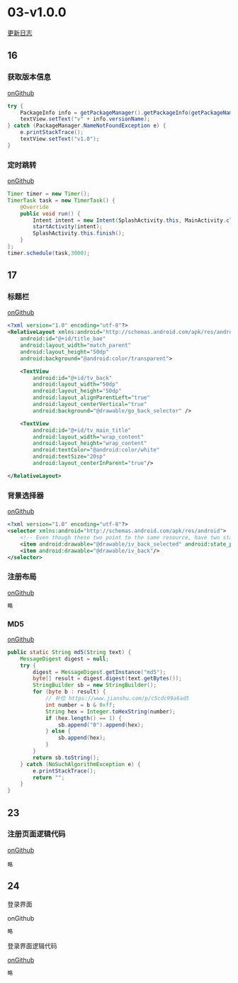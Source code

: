 # 03-v1.0.0

[更新日志](https://github.com/moreant/gdmec-bxg/blob/master/CHANGELOG.md#100-2020-05-28)



## 16

### 获取版本信息

[onGithub](https://github.com/moreant/gdmec-bxg/blob/2cf554b95e8860cc4abaced188caf94cf3267234/app/src/main/java/top/yeek/gdmec_boxuegu/activity/SplashActivity.java#L34-L40)

```java
try {
    PackageInfo info = getPackageManager().getPackageInfo(getPackageName(), 0);
    textView.setText("v" + info.versionName);
} catch (PackageManager.NameNotFoundException e) {
    e.printStackTrace();
    textView.setText("v1.0");
}
```



### 定时跳转

[onGithub](https://github.com/moreant/gdmec-bxg/blob/2cf554b95e8860cc4abaced188caf94cf3267234/app/src/main/java/top/yeek/gdmec_boxuegu/activity/SplashActivity.java#L41-L49)

```java
Timer timer = new Timer();
TimerTask task = new TimerTask() {
    @Override
    public void run() {
        Intent intent = new Intent(SplashActivity.this, MainActivity.class);
        startActivity(intent);
        SplashActivity.this.finish();
    }
};
timer.schedule(task,3000);
```



## 17

### 标题栏

[onGithub](https://github.com/moreant/gdmec-bxg/blob/0d4f6f18a6c74fbc0b3233c57a0c27df3326f42c/app/src/main/res/layout/main_title_bar.xml)

```xml  
<?xml version="1.0" encoding="utf-8"?>
<RelativeLayout xmlns:android="http://schemas.android.com/apk/res/android"
    android:id="@+id/title_bae"
    android:layout_width="match_parent"
    android:layout_height="50dp"
    android:background="@android:color/transparent">

    <TextView
        android:id="@+id/tv_back"
        android:layout_width="50dp"
        android:layout_height="50dp"
        android:layout_alignParentLeft="true"
        android:layout_centerVertical="true"
        android:background="@drawable/go_back_selector" />

    <TextView
        android:id="@+id/tv_main_title"
        android:layout_width="wrap_content"
        android:layout_height="wrap_content"
        android:textColor="@android:color/white"
        android:textSize="20sp"
        android:layout_centerInParent="true"/>

</RelativeLayout>
```



### 背景选择器

[onGithub](https://github.com/moreant/gdmec-bxg/blob/da3b7389fd399dc60a6a5b0be317448b82611287/app/src/main/res/drawable-v24/go_back_selector.xml)

```xml
<?xml version="1.0" encoding="utf-8"?>
<selector xmlns:android="http://schemas.android.com/apk/res/android">
    <!-- Even though these two point to the same resource, have two states so the drawable will invalidate itself when coming out of pressed state. -->
    <item android:drawable="@drawable/iv_back_selected" android:state_pressed="true"/>
    <item android:drawable="@drawable/iv_back"/>
</selector>
```



### 注册布局

[onGithub](https://github.com/moreant/gdmec-bxg/blob/6d9b75adab3fb533858d29ac3bb9d1bf5ad706b1/app/src/main/res/layout/activity_register.xml)

```xml
略
```



### MD5

[onGithub](https://github.com/moreant/gdmec-bxg/blob/92459b00506d18b037f5088443d8738829405813/app/src/main/java/top/yeek/gdmec_boxuegu/utils/MD5Utils.java)

```java
public static String md5(String text) {
    MessageDigest digest = null;
    try {
        digest = MessageDigest.getInstance("md5");
        byte[] result = digest.digest(text.getBytes());
        StringBuilder sb = new StringBuilder();
        for (byte b : result) {
            // 补位 https://www.jianshu.com/p/c5cdc99a6ad5
            int number = b & 0xff;
            String hex = Integer.toHexString(number);
            if (hex.length() == 1) {
                sb.append("0").append(hex);
            } else {
                sb.append(hex);
            }
        }
        return sb.toString();
    } catch (NoSuchAlgorithmException e) {
        e.printStackTrace();
        return "";
    }
}
```





## 23

### 注册页面逻辑代码

[onGithub](https://github.com/moreant/gdmec-bxg/blob/589c6d2f22595078ddee7421168322619b07c282/app/src/main/java/top/yeek/gdmec_boxuegu/activity/RegisterActivity.java)

```
略
```



## 24

登录界面

onGithub

```java
略
```



登录界面逻辑代码

[onGithub](https://github.com/moreant/gdmec-bxg/blob/v1.2.0/app/src/main/java/top/yeek/gdmec_boxuegu/activity/LoginActivity.java)

```java
略
```

